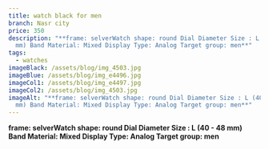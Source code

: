 ```yaml
---
title: watch black for men
branch: Nasr city
price: 350
description: "**f﻿rame: selverWatch shape: round Dial Diameter Size : L (40 - 48
  mm) Band Material: Mixed Display Type: Analog Target group: men**"
tags:
  - watches
imageBlack: /assets/blog/img_4503.jpg
imageBlue: /assets/blog/img_e4496.jpg
imageCol1: /assets/blog/img_e4497.jpg
imageCol2: /assets/blog/img_4503.jpg
imageAlt: "**f﻿rame: selverWatch shape: round Dial Diameter Size : L (40 - 48
  mm) Band Material: Mixed Display Type: Analog Target group: men**"
---
```

**f﻿rame: selverWatch shape: round
Dial Diameter Size : L (40 - 48 mm)
Band Material: Mixed
Display Type: Analog
Target group: men**